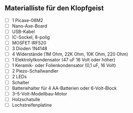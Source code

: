 ## Materialliste für den Klopfgeist

- [ ] 1 Picaxe-08M2
- [ ] Nano-Axe-Board
- [ ] USB-Kabel
- [ ] IC-Sockel, 8-polig
- [ ] MOSFET IRF520
- [ ] 3 Dioden 1N4148
- [ ] 4 Widerstände (1M Ohm, 22K Ohm, 10K Ohm, 220 Ohm)
- [ ] 1 Elektrolytkondensator (47 uF 16 Volt oder höher)
- [ ] 1 Keramik- oder Folienkondensator (0,1 uF, 16 Volt)
- [ ] 2 Piezo-Schallwandler
- [ ] 2 LEDs
- [ ] Schalter
- [ ] Batteriehalter für 4 AA-Batterien oder 6-Volt-Block
- [ ] 3–5-Volt-Modellbau-Motor
- [ ] Holzschatulle
- [ ] Lochstreifenplatine